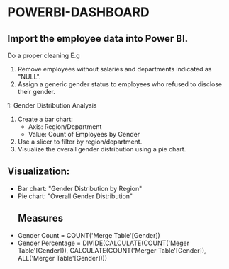# POWERBI-DASHBOARD
## Import the employee data into Power BI.
Do a proper cleaning E.g
1. Remove employees without salaries and departments indicated as "NULL".
2. Assign a generic gender status to employees who refused to disclose their gender.

1: Gender Distribution Analysis
1. Create a bar chart:
    - Axis: Region/Department
    - Value: Count of Employees by Gender
2. Use a slicer to filter by region/department.
3. Visualize the overall gender distribution using a pie chart.

## Visualization: 
- Bar chart: "Gender Distribution by Region"
- Pie chart: "Overall Gender Distribution"
  ## Measures
- Gender Count = COUNT('Merge Table'[Gender])
- Gender Percentage = DIVIDE(CALCULATE(COUNT('Meger Table'[Gender])), CALCULATE(COUNT('Merger Table'[Gender]), ALL('Merger Table'[Gender])))
